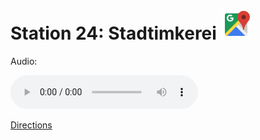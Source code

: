 
# Station 24: Stadtimkerei <a href="https://www.google.com/maps/dir/?api=1&travelmode=walking&destination=47.7966933,13.019653"><img src="assets/google-maps.svg" width="48" height="48"></a>

Audio: 

<audio controls>
  <source src="https://github.com/kipppunkte/kipppunkte/raw/gh-pages/assets/24_Stadtimkerei.mp3" type="audio/mpeg">
  Your browser does not support the audio tag.
</audio>


[Directions](https://www.google.com/maps/dir/?api=1&travelmode=walking&destination=47.7966933,13.019653)